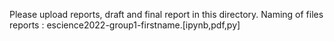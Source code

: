Please upload reports, draft and final report in this directory.
Naming of files reports : escience2022-group1-firstname.[ipynb,pdf,py]
